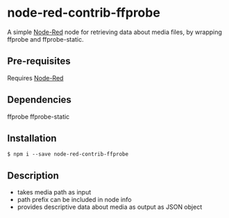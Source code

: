 # node-red-contrib-ffprobe

A simple [Node-Red](http://nodered.org) node for retrieving data about media files, by wrapping ffprobe and ffprobe-static.

## Pre-requisites

Requires [Node-Red](http://nodered.org)

## Dependencies

ffprobe
ffprobe-static

## Installation

    $ npm i --save node-red-contrib-ffprobe

## Description

* takes media path as input
* path prefix can be included in node info
* provides descriptive data about media as output as JSON object
